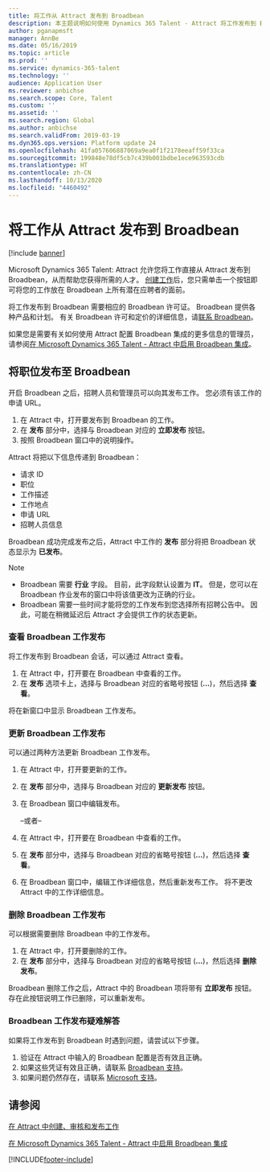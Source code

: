 ```yaml
---
title: 将工作从 Attract 发布到 Broadbean
description: 本主题说明如何使用 Dynamics 365 Talent - Attract 将工作发布到 Broadbean
author: pganapmsft
manager: AnnBe
ms.date: 05/16/2019
ms.topic: article
ms.prod: ''
ms.service: dynamics-365-talent
ms.technology: ''
audience: Application User
ms.reviewer: anbichse
ms.search.scope: Core, Talent
ms.custom: ''
ms.assetid: ''
ms.search.region: Global
ms.author: anbichse
ms.search.validFrom: 2019-03-19
ms.dyn365.ops.version: Platform update 24
ms.openlocfilehash: 41fa057606887069a9ea0f1f2178eeaff59f33ca
ms.sourcegitcommit: 199848e78df5cb7c439b001bdbe1ece963593cdb
ms.translationtype: HT
ms.contentlocale: zh-CN
ms.lasthandoff: 10/13/2020
ms.locfileid: "4460492"
---
```

# <a name="post-jobs-to-broadbean-from-attract"></a>将工作从 Attract 发布到 Broadbean

[!include [banner](includes/banner.md)]

Microsoft Dynamics 365 Talent: Attract 允许您将工作直接从 Attract 发布到 Broadbean，从而帮助您获得所需的人才。 [创建工作](./creating-jobs-attract.md)后，您只需单击一个按钮即可将您的工作放在 Broadbean 上所有潜在应聘者的面前。

将工作发布到 Broadbean 需要相应的 Broadbean 许可证。 Broadbean 提供各种产品和计划。 有关 Broadbean 许可和定价的详细信息，请[联系 Broadbean](https://www.broadbean.com/contact-us/)。

如果您是需要有关如何使用 Attract 配置 Broadbean 集成的更多信息的管理员，请参阅[在 Microsoft Dynamics 365 Talent - Attract 中启用 Broadbean 集成](./attract-admin-job-board-settings.md)。

## <a name="post-jobs-to-broadbean"></a>将职位发布至 Broadbean

开启 Broadbean 之后，招聘人员和管理员可以向其发布工作。 您必须有该工作的申请 URL。

1. 在 Attract 中，打开要发布到 Broadbean 的工作。
2. 在 **发布** 部分中，选择与 Broadbean 对应的 **立即发布** 按钮。
3. 按照 Broadbean 窗口中的说明操作。

Attract 将把以下信息传递到 Broadbean：

- 请求 ID
- 职位
- 工作描述
- 工作地点
- 申请 URL
- 招聘人员信息

Broadbean 成功完成发布之后，Attract 中工作的 **发布** 部分将把 Broadbean 状态显示为 **已发布**。

> [!NOTE]
> - Broadbean 需要 **行业** 字段。 目前，此字段默认设置为 **IT**。 但是，您可以在 Broadbean 作业发布的窗口中将该值更改为正确的行业。
> - Broadbean 需要一些时间才能将您的工作发布到您选择所有招聘公告中。 因此，可能在稍微延迟后 Attract 才会提供工作的状态更新。

### <a name="view-a-broadbean-job-posting"></a>查看 Broadbean 工作发布

将工作发布到 Broadbean 会话，可以通过 Attract 查看。

1. 在 Attract 中，打开要在 Broadbean 中查看的工作。
2. 在 **发布** 选项卡上，选择与 Broadbean 对应的省略号按钮 (**...**)，然后选择 **查看**。

将在新窗口中显示 Broadbean 工作发布。

### <a name="update-a-broadbean-job-posting"></a>更新 Broadbean 工作发布

可以通过两种方法更新 Broadbean 工作发布。

1. 在 Attract 中，打开要更新的工作。
2. 在 **发布** 部分中，选择与 Broadbean 对应的 **更新发布** 按钮。
3. 在 Broadbean 窗口中编辑发布。

    –或者–

1. 在 Attract 中，打开要在 Broadbean 中查看的工作。
2. 在 **发布** 部分中，选择与 Broadbean 对应的省略号按钮 (**...**)，然后选择 **查看**。
3. 在 Broadbean 窗口中，编辑工作详细信息，然后重新发布工作。 将不更改 Attract 中的工作详细信息。

### <a name="remove-a-broadbean-job-posting"></a>删除 Broadbean 工作发布

可以根据需要删除 Broadbean 中的工作发布。

1. 在 Attract 中，打开要删除的工作。
2. 在 **发布** 部分中，选择与 Broadbean 对应的省略号按钮 (**...**)，然后选择 **删除发布**。

Broadbean 删除工作之后，Attract 中的 Broadbean 项将带有 **立即发布** 按钮。 存在此按钮说明工作已删除，可以重新发布。

### <a name="troubleshoot-job-posting-to-broadbean"></a>Broadbean 工作发布疑难解答

如果将工作发布到 Broadbean 时遇到问题，请尝试以下步骤。

1. 验证在 Attract 中输入的 Broadbean 配置是否有效且正确。
2. 如果这些凭证有效且正确，请联系 [Broadbean 支持](https://www.broadbean.com/resources/support/)。
3. 如果问题仍然存在，请联系 [Microsoft 支持](./talent-support.md)。

## <a name="see-also"></a>请参阅

[在 Attract 中创建、审核和发布工作](./creating-jobs-attract.md)

[在 Microsoft Dynamics 365 Talent - Attract 中启用 Broadbean 集成](./attract-admin-job-board-settings.md)


[!INCLUDE[footer-include](../includes/footer-banner.md)]